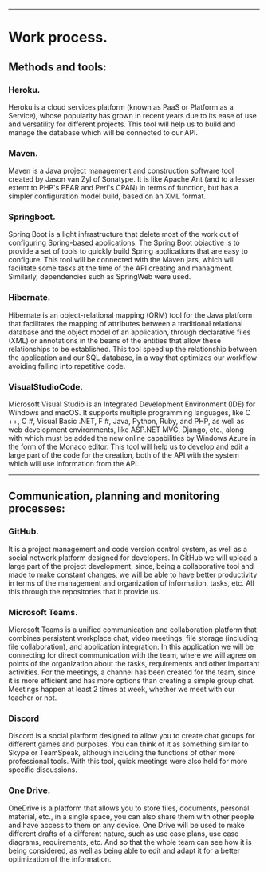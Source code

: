 ***
# Work process.
## Methods and tools:

### Heroku.
Heroku is a cloud services platform (known as PaaS or Platform as a Service), whose popularity has grown in recent years due to its ease of use and versatility for different projects.
This tool will help us to build and manage the database which will be connected to our API.

### Maven.
Maven is a Java project management and construction software tool created by Jason van Zyl of Sonatype. It is like Apache Ant (and to a lesser extent to PHP's PEAR and Perl's CPAN) in terms of function, but has a simpler configuration model build, based on an XML format.

### Springboot.
Spring Boot is a light infrastructure that delete most of the work out of configuring Spring-based applications. The Spring Boot objactive is to provide a set of tools to quickly build Spring applications that are easy to configure.
This tool will be connected with the Maven jars, which will facilitate some tasks at the time of the API creating and managment. Similarly, dependencies such as SpringWeb were used.

### Hibernate.
Hibernate is an object-relational mapping (ORM) tool for the Java platform that facilitates the mapping of attributes between a traditional relational database and the object model of an application, through declarative files (XML) or annotations in the beans of the entities that allow these relationships to be established.
This tool speed up the relationship between the application and our SQL database, in a way that optimizes our workflow avoiding falling into repetitive code.

### VisualStudioCode.
Microsoft Visual Studio is an Integrated Development Environment (IDE) for Windows and macOS. It supports multiple programming languages, like C ++, C #, Visual Basic .NET, F #, Java, Python, Ruby, and PHP, as well as web development environments, like ASP.NET MVC, Django, etc., along with which must be added the new online capabilities by Windows Azure in the form of the Monaco editor.
This tool will help us to develop and edit a large part of the code for the creation, both of the API with the system which will use information from the API.

***
## Communication, planning and monitoring processes: 

### GitHub.
It is a project management and code version control system, as well as a social network platform designed for developers.
In GitHub we will upload a large part of the project development, since, being a collaborative tool and made to make constant changes, we will be able to have better productivity in terms of the management and organization of information, tasks, etc. All this through the repositories that it provide us.

### Microsoft Teams.
Microsoft Teams is a unified communication and collaboration platform that combines persistent workplace chat, video meetings, file storage (including file collaboration), and application integration.
In this application we will be connecting for direct communication with the team, where we will agree on points of the organization about the tasks, requirements and other important activities.
For the meetings, a channel has been created for the team, since it is more efficient and has more options than creating a simple group chat. Meetings happen at least 2 times at week, whether we meet with our teacher or not.

### Discord
Discord is a social platform designed to allow you to create chat groups for different games and purposes. You can think of it as something similar to Skype or TeamSpeak, although including the functions of other more professional tools.
With this tool, quick meetings were also held for more specific discussions.

### One Drive.
OneDrive is a platform that allows you to store files, documents, personal material, etc., in a single space, you can also share them with other people and have access to them on any device.
One Drive will be used to make different drafts of a different nature, such as use case plans, use case diagrams, requirements, etc. And so that the whole team can see how it is being considered, as well as being able to edit and adapt it for a better optimization of the information.
